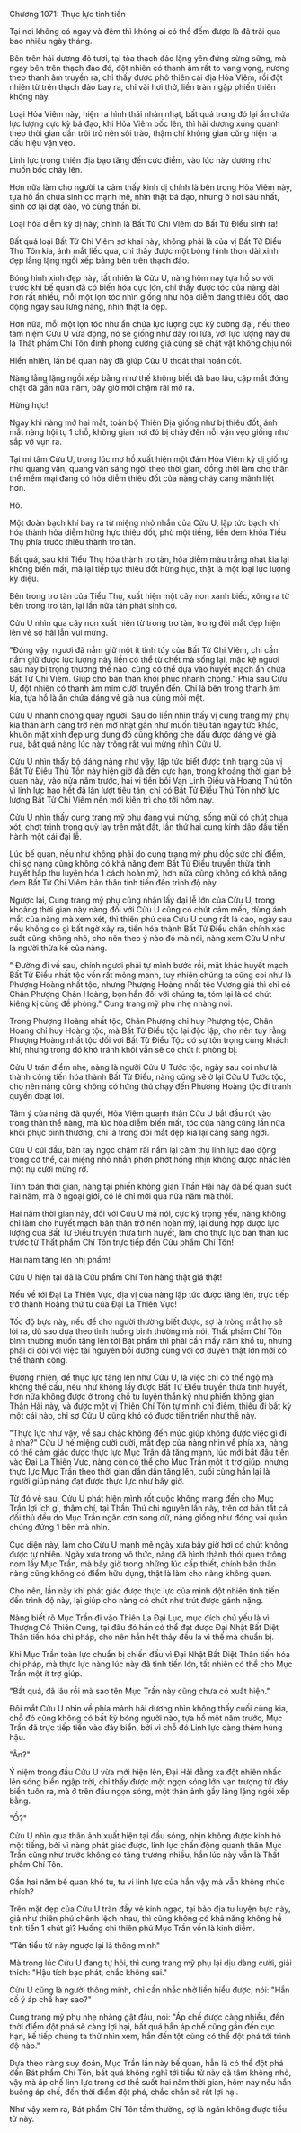 




Chương 1071: Thực lực tinh tiến


Tại nơi không có ngày và đêm thì không ai có thể đếm được là đã trãi qua bao nhiêu ngày tháng.

Bên trên hải dương đỏ tươi, tại tòa thạch đảo lặng yên đứng sừng sững, mà ngay bên trên thạch đảo đó, đột nhiên có thanh âm rất to vang vọng, nương theo thanh âm truyền ra, chỉ thấy được phô thiên cái địa Hỏa Viêm, rồi đột nhiên từ trên thạch đảo bay ra, chỉ vài hơi thở, liền tràn ngập phiến thiên không này.

Loại Hỏa Viêm này, hiện ra hình thái nhàn nhạt, bất quá trong đó lại ẩn chứa lực lượng cực kỳ bá đạo, khi Hỏa Viêm bốc lên, thì hải dương xung quanh theo thời gian dần trôi trở nên sôi trào, thậm chí không gian cũng hiện ra dấu hiệu vặn vẹo.

Linh lực trong thiên địa bạo tăng đến cực điểm, vào lúc này dường như muốn bốc cháy lên.

Hơn nữa làm cho người ta cảm thấy kinh dị chính là bên trong Hỏa Viêm này, tựa hồ ẩn chứa sinh cơ mạnh mẽ, nhìn thật bá đạo, nhưng ở nơi sâu nhất, sinh cơ lại dạt dào, vô cùng thần bí.

Loại hỏa diễm kỳ dị này, chính là Bất Tử Chi Viêm do Bất Tử Điểu sinh ra!

Bất quá loại Bất Tử Chi Viêm sơ khai này, không phải là của vị Bất Tử Điểu Thú Tôn kia, ánh mắt liếc qua, chỉ thấy được một bóng hình thon dài xinh đẹp lẳng lặng ngồi xếp bằng bên trên thạch đảo.

Bóng hình xinh đẹp này, tất nhiên là Cửu U, nàng hôm nay tựa hồ so với trước khi bế quan đã có biến hóa cực lớn, chỉ thấy được tóc của nàng dài hơn rất nhiều, mỗi một lọn tóc nhìn giống như hỏa diễm đang thiêu đốt, dao động ngay sau lưng nàng, nhìn thật là đẹp.

Hơn nữa, mỗi một lọn tóc như ẩn chứa lực lượng cực kỳ cường đại, nếu theo tâm niệm Cửu U vừa động, nó sẽ giống như dây roi lửa, với lực lượng này dù là Thất phẩm Chí Tôn đỉnh phong cường giả cũng sẽ chật vật không chịu nổi

Hiển nhiên, lần bế quan này đã giúp Cửu U thoát thai hoán cốt.

Nàng lẳng lặng ngồi xếp bằng như thế không biết đã bao lâu, cặp mắt đóng chặt đã gần nữa năm, bây giờ mới chậm rãi mở ra.

Hừng hực!

Ngay khi nàng mở hai mắt, toàn bộ Thiên Địa giống như bị thiêu đốt, ánh mắt nàng hội tụ 1 chỗ, không gian nơi đó bị cháy đến nỗi vặn vẹo giống như sắp vỡ vụn ra.

Tại mi tâm Cửu U, trong lúc mơ hồ xuất hiện một đám Hỏa Viêm kỳ dị giống như quang văn, quang văn sáng ngời theo thời gian, đồng thời làm cho thân thể mềm mại đang có hỏa diễm thiêu đốt của nàng cháy càng mãnh liệt hơn.

Hô.

Một đoàn bạch khí bay ra từ miệng nhỏ nhắn của Cửu U, lập tức bạch khí hóa thành hỏa diễm hừng hực thiêu đốt, phù một tiếng, liền đem khỏa Tiểu Thụ phía trước thiêu thành tro tàn.

Bất quá, sau khi Tiểu Thụ hóa thành tro tàn, hỏa diễm màu trắng nhạt kia lại không biến mất, mà lại tiếp tục thiêu đốt hừng hực, thật là một loại lực lượng kỳ diệu.

Bên trong tro tàn của Tiểu Thụ, xuất hiện một cây non xanh biếc, xông ra từ bên trong tro tàn, lại lần nữa tán phát sinh cơ.

Cửu U nhìn qua cây non xuất hiện từ trong tro tàn, trong đôi mắt đẹp hiện lên vẻ sợ hãi lẫn vui mừng.

"Đúng vậy, ngươi đã nắm giữ một ít tinh túy của Bất Tử Chi Viêm, chỉ cần nắm giữ được lực lượng này liền có thể từ chết mà sống lại, mặc kệ ngươi sau này bị trọng thương thế nào, cũng có thể dựa vào huyết mạch ẩn chứa Bất Tử Chi Viêm. Giúp cho bản thân khôi phục nhanh chóng." Phía sau Cửu U, đột nhiên có thanh âm mỉm cười truyền đến. Chỉ là bên trong thanh âm kia, tựa hồ là ẩn chứa dáng vẻ già nua cùng mỏi mệt.

Cửu U nhanh chóng quay người. Sau đó liền nhìn thấy vị cung trang mỹ phụ kia thân ảnh càng trở nên mờ nhạt gần như muốn tiêu tán ngay tức khắc, khuôn mặt xinh đẹp ung dung đó cũng không che dấu được dáng vẻ già nua, bất quá nàng lúc này trông rất vui mừng nhìn Cửu U.

Cửu U nhìn thấy bộ dáng nàng như vậy, lập tức biết được tình trạng của vị Bất Tử Điểu Thú Tôn này hiện giờ đã đến cực hạn, trong khoảng thời gian bế quan này, vào nửa năm trước, hai vị tiền bối Vạn Linh Điểu và Hoang Thú tôn vì linh lực hao hết đã lần lượt tiêu tán, chỉ có Bất Tử Điểu Thú Tôn nhờ lực lượng Bất Tử Chi Viêm nên mới kiên trì cho tới hôm nay.

Cửu U nhìn thấy cung trang mỹ phụ đang vui mừng, sống mũi có chút chua xót, chợt trịnh trọng quỳ lạy trên mặt đất, lần thứ hai cung kính dập đầu tiến hành một cái đại lễ.

Lúc bế quan, nếu như không phải do cung trang mỹ phụ dốc sức chỉ điểm, chỉ sợ nàng cũng không có khả năng đem Bất Tử Điểu truyền thừa tinh huyết hấp thu luyện hóa 1 cách hoàn mỹ, hơn nữa cũng không có khả năng đem Bất Tử Chi Viêm bản thân tinh tiến đến trình độ này.

Ngược lại, Cung trang mỹ phụ cũng nhận lấy đại lễ lớn của Cửu U, trong khoảng thời gian này nàng đối với Cửu U cũng có chút cảm mến, dùng ánh mắt của nàng mà xem xét, thì thiên phú của Cửu U cung rất là cao, ngày sau nếu không có gì bất ngờ xảy ra, tiến hóa thành Bất Tử Điểu chân chính xác suất cũng không nhỏ, cho nên theo ý nào đó mà nói, nàng xem Cửu U như là người thừa kế của nàng.

" Đường đi về sau, chính ngươi phải tự mình bước rồi, mặt khác huyết mạch Bất Tử Điểu nhất tộc vốn rất mỏng manh, tuy nhiên chúng ta cũng coi như là Phượng Hoàng nhất tộc, nhưng Phượng Hoàng nhất tộc Vương giả thì chỉ có Chân Phượng Chân Hoàng, bọn hắn đối với chúng ta, tóm lại là có chút kiêng kị cùng đề phòng." Cung trang mỹ phụ nhẹ nhàng nói.

Trong Phượng Hoàng nhất tộc, Chân Phượng chỉ huy Phượng tộc, Chân Hoàng chỉ huy Hoàng tộc, mà Bất Tử Điểu tộc lại độc lập, cho nên tuy rằng Phượng Hoàng nhất tộc đối với Bất Tử Điểu Tộc có sự tôn trọng cùng khách khí, nhưng trong đó khó tránh khỏi vẫn sẽ có chút ít phòng bị.

Cửu U trán điểm nhẹ, nàng là người Cửu U Tước tộc, ngày sau coi như là thành công tiến hóa thành Bất Tử Điểu, nàng cũng sẽ ở lại Cửu U Tước tộc, cho nên nàng cũng không có hứng thú chạy đến Phượng Hoàng tộc đi tranh quyền đoạt lợi.

Tâm ý của nàng đã quyết, Hỏa Viêm quanh thân Cửu U bắt đầu rút vào trong thân thể nàng, mà lúc hỏa diễm biến mất, tóc của nàng cũng lần nữa khôi phục bình thường, chỉ là trong đôi mắt đẹp kia lại càng sáng ngời.

Cửu U cúi đầu, bàn tay ngọc chậm rãi nắm lại cảm thụ linh lực dao động trong cơ thể, cái miệng nhỏ nhắn phơn phớt hồng nhịn không được nhấc lên một nụ cười mừng rỡ.

Tính toán thời gian, nàng tại phiến không gian Thần Hải này đã bế quan suốt hai năm, mà ở ngoại giới, có lẽ chỉ mới qua nửa năm mà thôi.

Hai năm thời gian này, đối với Cửu U mà nói, cực kỳ trọng yếu, nàng không chỉ làm cho huyết mạch bản thân trở nên hoàn mỹ, lại dung hợp được lực lượng của Bất Tử Điểu truyền thừa tinh huyết, làm cho thực lực bản thân lúc trước từ Thất phẩm Chí Tôn trực tiếp đến Cửu phẩm Chí Tôn!

Hai năm tăng lên nhị phẩm!

Cửu U hiện tại đã là Cửu phẩm Chí Tôn hàng thật giá thật!

Nếu về tới Đại La Thiên Vực, địa vị của nàng lập tức được tăng lên, trực tiếp trở thành Hoàng thứ tư của Đại La Thiên Vực!

Tốc độ bực này, nếu để cho người thường biết được, sợ là tròng mắt họ sẽ lòi ra, dù sao dựa theo tình huống bình thường mà nói, Thất phẩm Chí Tôn bình thường muốn tăng lên tới Bát phẩm thì phải cần mấy năm khổ tu, nhưng phải đi đôi với việc tài nguyên bồi dưỡng cùng với cơ duyên thật lớn mới có thể thành công.

Đương nhiên, để thực lực tăng lên như Cửu U, là việc chỉ có thể ngộ mà không thể cầu, nếu như không lấy được Bất Tử Điểu truyền thừa tinh huyết, hơn nữa không được ở trong chỗ tu luyện thần kỳ như phiến không gian Thần Hải này, và được một vị Thiên Chí Tôn tự mình chỉ điểm, thiếu đi bất kỳ một cái nào, chỉ sợ Cửu U cũng khó có được tiến triển như thế này.

"Thực lực như vậy, về sau chắc không đến mức giúp không được việc gì đi à nha?" Cửu U hé miệng cười cười, mắt đẹp của nàng nhìn về phía xa, nàng có thể cảm giác được thực lực Mục Trần đã tăng mạnh, lúc mới bắt đầu tiến vào Đại La Thiên Vực, nàng còn có thể cho Mục Trần một ít trợ giúp, nhưng thực lực Mục Trần theo thời gian dần dần tăng lên, cuối cùng hắn lại là người giúp nàng đạt được thực lực như bây giờ.

Từ đó về sau, Cửu U phát hiện mình rốt cuộc không mang đến cho Mục Trần lợi ích gì, thậm chí, tại Thần Thú chi nguyên lần này, trên cơ bản tất cả đối thủ đều do Mục Trần ngăn cơn sóng dữ, nàng giống như đóng vai quần chúng đứng 1 bên mà nhìn.

Cục diện này, làm cho Cửu U mạnh mẽ ngày xưa bây giờ hơi có chút không được tự nhiên. Ngày xưa trong vô thức, nàng đã hình thành thói quen trông nom lấy Mục Trần, mà bây giờ trong những lúc cấp thiết, chính bản thân nàng cũng không có điểm hữu dụng, thật là làm cho nàng không quen.

Cho nên, lần này khi phát giác được thực lực của mình đột nhiên tinh tiến đến trình độ này, lại giúp cho nàng có chút như trút được gánh nặng.

Nàng biết rõ Mục Trần đi vào Thiên La Đại Lục, mục đích chủ yếu là vì Thượng Cổ Thiên Cung, tại đâu đó hắn có thể đạt được Đại Nhật Bất Diệt Thân tiến hóa chi pháp, cho nên hắn hết thảy đều là vì thế mà chuẩn bị.

Khi Mục Trần toàn lực chuẩn bị chiến đấu vì Đại Nhật Bất Diệt Thân tiến hóa chi pháp, mà thực lực nàng lúc này đã tinh tiến lớn, tất nhiên có thể cho Mục Trần một ít trợ giúp.

"Bất quá, đã lâu rồi mà sao tên Mục Trần này cũng chưa có xuất hiện."

Đôi mắt Cửu U nhìn về phía mảnh hải dương nhìn không thấy cuối cùng kia, chỗ đó cũng không có bất kỳ bóng người nào, tựa hồ một năm trước, Mục Trần đã trực tiếp tiến vào đáy biển, bởi vì chỗ đó Linh lực càng thêm hùng hậu.

"Ân?"

Ý niệm trong đầu Cửu U vừa mới hiện lên, Đại Hải đằng xa đột nhiên nhấc lên sóng biển ngập trời, chỉ thấy được một ngọn sóng lớn vạn trượng từ đáy biển tuôn ra, mà ở trên đầu ngọn sóng, một thân ảnh gầy lẳng lặng ngồi xếp bằng.

"Ồ?"

Cửu U nhìn qua thân ảnh xuất hiện tại đầu sóng, nhịn không được kinh hô một tiếng, bởi vì nàng phát giác được, linh lực chấn động quanh thân Mục Trần cũng như trước không có tăng trưởng nhiều, hắn lúc này vẫn là Thất phẩm Chí Tôn.

Gần hai năm bế quan khổ tu, tu vi linh lực của hắn vậy mà vẫn không nhúc nhích?

Trên mặt đẹp của Cửu U tràn đầy vẻ kinh ngạc, tại bảo địa tu luyện bực này, giả như thiên phú chênh lệch nhau, thì cũng không có khả năng không hề tinh tiến 1 chút gì? Huống chi thiên phú Mục Trần vốn là kinh diễm.

"Tên tiểu tử này ngược lại là thông minh"

Mà trong lúc Cửu U đang tự hỏi, thì cung trang mỹ phụ lại dịu dàng cười, giải thích: "Hậu tích bạc phát, chắc không sai."

Cửu U cũng là người thông minh, chỉ cần nhắc nhở liền hiểu được, nói: "Hắn cố ý áp chế hay sao?"

Cung trang mỹ phụ nhẹ nhàng gật đầu, nói: "Áp chế được càng nhiều, đến thời điểm đột phá sẽ càng lợi hại, bất quá hắn áp chế cũng gần đến cực hạn, kế tiếp chúng ta thử nhìn xem, hắn đến tột cùng có thể đột phá tới trình độ nào."

Dựa theo nàng suy đoán, Mục Trần lần này bế quan, hẳn là có thể đột phá đến Bát phẩm Chí Tôn, bất quá không nghĩ tới tiểu tử này dã tâm không nhỏ, vậy mà áp chế linh lực trong cơ thể suốt hai năm thời gian, hôm nay nếu hắn buông áp chế, đến thời điểm đột phá, chắc chắn sẽ rất lợi hại.

Như vậy xem ra, Bát phẩm Chí Tôn tầm thường, sợ là ngăn không được tiểu tử này.




